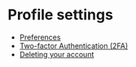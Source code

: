# Profile settings

- [Preferences](../user/profile/preferences.md)
- [Two-factor Authentication (2FA)](../user/profile/account/two_factor_authentication.md)
- [Deleting your account](../user/profile/account/delete_account.md)
